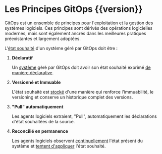 # Les Principes GitOps {{version}}

GitOps est un ensemble de principes pour l'exploitation et la gestion des systèmes logiciels.
Ces principes sont dérivés des opérations logicielles modernes, mais sont également ancrés dans les meilleures pratiques préexistantes et largement adoptées.

L'[état souhaité](./GLOSSARY_fr.md#etat-souhaite) d'un système géré par GitOps doit être :

1. **Déclaratif**

    Un [système](./GLOSSARY_fr.md#systeme-logiciel) géré par GitOps doit avoir son état souhaité exprimé [de manière déclarative](./GLOSSARY_fr.md#description-declarative).

2. **Versionné et Immuable**

    L'état souhaité est [stocké](./GLOSSARY_fr.md#stockage-d-etat) d'une manière qui renforce l'immuabilité, le versioning et conserve un historique complet des versions.

3. **"Pull" automatiquement**

    Les agents logiciels extraient, "Pull",  automatiquement les déclarations d'état souhaitées de la source.

4. **Reconcilié en permanence**

    Les agents logiciels observent [continuellement](./GLOSSARY_fr.md#continu) l'état présent du système et [tentent d'appliquer](./GLOSSARY_fr.md#reconciliation) l'état souhaité.